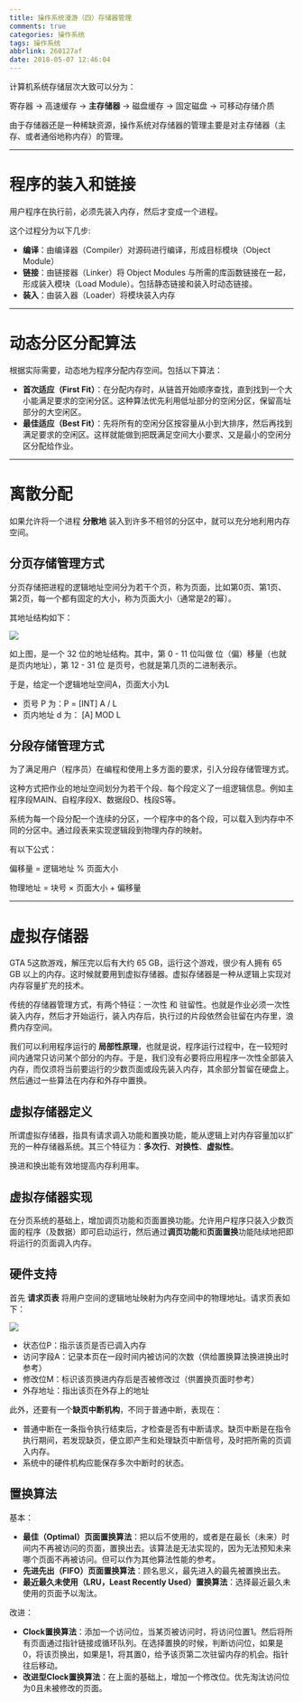```yaml
---
title: 操作系统漫游（四）存储器管理
comments: true
categories: 操作系统
tags: 操作系统
abbrlink: 260127af
date: 2018-05-07 12:46:04
---
```


计算机系统存储层次大致可以分为：

寄存器 -> 高速缓存 -> **主存储器** -> 磁盘缓存 -> 固定磁盘 -> 可移动存储介质

由于存储器还是一种稀缺资源，操作系统对存储器的管理主要是对主存储器（主存、或者通俗地称内存）的管理。

<!-- more -->

---

# 程序的装入和链接

用户程序在执行前，必须先装入内存，然后才变成一个进程。

这个过程分为以下几步:
- **编译**：由编译器（Compiler）对源码进行编译，形成目标模块（Object Module）
- **链接**：由链接器（Linker）将 Object Modules 与所需的库函数链接在一起，形成装入模块（Load Module）。包括静态链接和装入时动态链接。
- **装入**：由装入器（Loader）将模块装入内存

---

# 动态分区分配算法

根据实际需要，动态地为程序分配内存空间。包括以下算法：

- **首次适应（First Fit）**：在分配内存时，从链首开始顺序查找，直到找到一个大小能满足要求的空闲分区。这种算法优先利用低址部分的空闲分区，保留高址部分的大空闲区。
- **最佳适应（Best Fit）**：先将所有的空闲分区按容量从小到大排序，然后再找到满足要求的空闲区。这样就能做到把既满足空间大小要求、又是最小的空闲分区分配给作业。

---

# 离散分配

如果允许将一个进程 **分散地** 装入到许多不相邻的分区中，就可以充分地利用内存空间。

## 分页存储管理方式

分页存储把进程的逻辑地址空间分为若干个页，称为页面，比如第0页、第1页、第2页，每一个都有固定的大小，称为页面大小（通常是2的幂）。

其地址结构如下：

![](../../../../images/OS/page.png)

如上图，是一个 32 位的地址结构。其中，第 0 - 11 位叫做 位（偏）移量（也就是页内地址），第 12 - 31 位 是页号，也就是第几页的二进制表示。

于是，给定一个逻辑地址空间A，页面大小为L

- 页号 P 为：P = [INT] A / L
- 页内地址 d 为： [A] MOD L

## 分段存储管理方式

为了满足用户（程序员）在编程和使用上多方面的要求，引入分段存储管理方式。

这种方式把作业的地址空间划分为若干个段、每个段定义了一组逻辑信息。例如主程序段MAIN、自程序段X、数据段D、栈段S等。

系统为每一个段分配一个连续的分区，一个程序中的各个段，可以载入到内存中不同的分区中。通过段表来实现逻辑段到物理内存的映射。

有以下公式：

 偏移量 = 逻辑地址 % 页面大小

 物理地址 = 块号 × 页面大小 + 偏移量

---

# 虚拟存储器

GTA 5这款游戏，解压完以后有大约 65 GB，运行这个游戏，很少有人拥有 65 GB 以上的内存。这时候就要用到虚拟存储器。虚拟存储器是一种从逻辑上实现对内存容量扩充的技术。

传统的存储器管理方式，有两个特征：一次性 和 驻留性。也就是作业必须一次性装入内存，然后才开始运行，装入内存后，执行过的片段依然会驻留在内存里，浪费内存空间。

我们可以利用程序运行的 **局部性原理**，也就是说，程序运行过程中，在一较短时间内通常只访问某个部分的内存。于是，我们没有必要将应用程序一次性全部装入内存，而仅须将当前要运行的少数页面或段先装入内存，其余部分暂留在硬盘上。然后通过一些算法在内存和外存中置换。

## 虚拟存储器定义

所谓虚拟存储器，指具有请求调入功能和置换功能，能从逻辑上对内存容量加以扩充的一种存储器系统。其三个特征为：**多次行**、**对换性**、**虚拟性**。

换进和换出能有效地提高内存利用率。

## 虚拟存储器实现

在分页系统的基础上，增加调页功能和页面置换功能。允许用户程序只装入少数页面的程序（及数据）即可启动运行，然后通过**调页功能**和**页面置换**功能陆续地把即将运行的页面调入内存。

## 硬件支持

首先 **请求页表** 将用户空间的逻辑地址映射为内存空间中的物理地址。请求页表如下：

![](../../../../images/OS/reqpage.png)

- 状态位P：指示该页是否已调入内存
- 访问字段A：记录本页在一段时间内被访问的次数（供给置换算法换进换出时参考）
- 修改位M：标识该页换进内存后是否被修改过（供置换页面时参考）
- 外存地址：指出该页在外存上的地址

此外，还要有一个**缺页中断机构**，不同于普通中断，表现在：

- 普通中断在一条指令执行结束后，才检查是否有中断请求。缺页中断是在指令执行期间，若发现缺页，便立即产生和处理缺页中断信号，及时把所需的页调入内存。
- 系统中的硬件机构应能保存多次中断时的状态。

## 置换算法

基本：

- **最佳（Optimal）页面置换算法**：把以后不使用的，或者是在最长（未来）时间内不再被访问的页面，置换出去。该算法是无法实现的，因为无法预知未来哪个页面不再被访问。但可以作为其他算法性能的参考。
- **先进先出（FIFO）页面置换算法**：顾名思义，最先进入的最先被置换出去。
- **最近最久未使用（LRU，Least Recently Used）置换算法**：选择最近最久未使用的页面予以淘汰。

改进：

- **Clock置换算法**：添加一个访问位，当某页被访问时，将访问位置1。然后将所有页面通过指针链接成循环队列。在选择置换的时候，判断访问位，如果是0，将该页换出，如果是1，将其置0，给予该页第二次驻留内存的机会。指针往后移动。
- **改进型Clock置换算法**：在上面的基础上，增加一个修改位。优先淘汰访问位为0且未被修改的页面。
